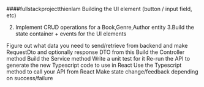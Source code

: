 ﻿####fullstackprojectthienlam
Building the UI element (button / input field, etc)

2. Implement CRUD operations for a Book,Genre,Author entity
3.Build the state container + events for the UI elements



Figure out what data you need to send/retrieve from backend and make RequestDto and optionally response DTO from this
Build the Controller method
Build the Service method
Write a unit test for it
Re-run the API to generate the new Typescript code to use in React
Use the Typescript method to call your API from React
Make state change/feedback depending on success/failure
